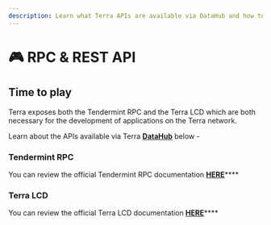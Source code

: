 ```yaml
---
description: Learn what Terra APIs are available via DataHub and how to use them
---
```


# 🎮 RPC & REST API

## Time to play

Terra exposes both the Tendermint RPC and the Terra LCD which are both necessary for the development of applications on the Terra network.

Learn about the APIs available via Terra [**DataHub**](https://datahub.figment.io/sign_up?service=terra) below -

### Tendermint RPC

You can review the official Tendermint RPC documentation [**HERE**](https://docs.tendermint.com/master/rpc/#/)\*\*\*\*

### Terra LCD

You can review the official Terra LCD documentation [**HERE**](https://lcd.terra.dev/swagger-ui/#/)\*\*\*\*

